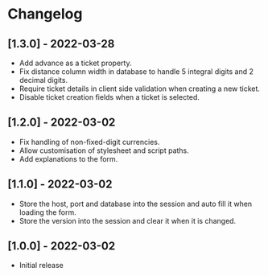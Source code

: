 # Changelog
## [1.3.0] - 2022-03-28
 - Add advance as a ticket property.
 - Fix distance column width in database to handle 5 integral digits and 2 decimal digits.
 - Require ticket details in client side validation when creating a new ticket.
 - Disable ticket creation fields when a ticket is selected.

## [1.2.0] - 2022-03-02
 - Fix handling of non-fixed-digit currencies.
 - Allow customisation of stylesheet and script paths.
 - Add explanations to the form.

## [1.1.0] - 2022-03-02
 - Store the host, port and database into the session and auto fill it when loading the form.
 - Store the version into the session and clear it when it is changed.

## [1.0.0] - 2022-03-02
- Initial release